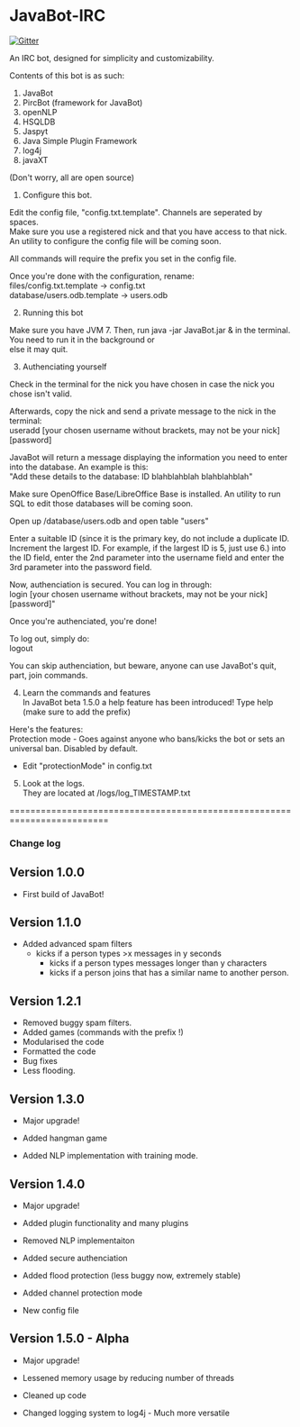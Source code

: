 JavaBot-IRC
===========

[![Gitter](https://badges.gitter.im/Join%20Chat.svg)](https://gitter.im/AndbrainTeam/JavaBot?utm_source=badge&utm_medium=badge&utm_campaign=pr-badge&utm_content=badge)

An IRC bot, designed for simplicity and customizability.                     

Contents of this bot is as such:         
1. JavaBot          
2. PircBot (framework for JavaBot)         
3. openNLP                 
4. HSQLDB                
5. Jaspyt         
6. Java Simple Plugin Framework  
7. log4j
8. javaXT

(Don't worry, all are open source)                                        

1. Configure this bot.       
                
Edit the config file, "config.txt.template". Channels are seperated by spaces.          
Make sure you use a registered nick and that you have access to that nick.          
An utility to configure the config file will be coming soon.   

All commands will require the prefix you set in the config file.    

Once you're done with the configuration, rename:                      
files/config.txt.template -> config.txt                       
database/users.odb.template -> users.odb            
         
2. Running this bot         
         
Make sure you have JVM 7. Then, run java -jar JavaBot.jar & in the terminal. You need to run it in the background or          
else it may quit.         
         
3. Authenciating yourself         
         
Check in the terminal for the nick you have chosen in case the nick you chose isn't valid.         
         
Afterwards, copy the nick and send a private message to the nick in the terminal:         
useradd [your chosen username without brackets, may not be your nick] [password]         
         
JavaBot will return a message displaying the information you need to enter into the database. An example is this:         
"Add these details to the database: ID blahblahblah blahblahblah"         
         
Make sure OpenOffice Base/LibreOffice Base is installed. An utility to run SQL to edit those databases will be coming soon.         
         
Open up /database/users.odb and open table "users"         
         
Enter a suitable ID (since it is the primary key, do not include a duplicate ID. Increment the largest ID. 
For example, if the largest ID is 5, just use 6.) into the ID field, enter the 2nd parameter into the username 
field and enter the 3rd parameter into the password field.         
         
Now, authenciation is secured. You can log in through:         
login [your chosen username without brackets, may not be your nick] [password]"         

Once you're authenciated, you're done!         
         
To log out, simply do:         
logout     
         
You can skip authenciation, but beware, anyone can use JavaBot's quit, part, join commands.         
         
4. Learn the commands and features         
In JavaBot beta 1.5.0 a help feature has been introduced! Type help (make sure to add the prefix)

Here's the features:                       
Protection mode - Goes against anyone who bans/kicks the bot or sets an universal ban. Disabled by default.          
 - Edit "protectionMode" in config.txt         

5. Look at the logs.         
They are located at /logs/log_TIMESTAMP.txt         

=========================================================================

### Change log ###

## Version 1.0.0 
- First build of JavaBot! 

## Version 1.1.0 
- Added advanced spam filters 
  - kicks if a person types >x messages in y seconds 
	- kicks if a person types messages longer than y characters 
	- kicks if a person joins that has a similar name to another person.

## Version 1.2.1
- Removed buggy spam filters. 
- Added games (commands with the prefix !) 
- Modularised the code 
- Formatted the code 
- Bug fixes 
- Less flooding.

## Version 1.3.0
- Major upgrade!

- Added hangman game
- Added NLP implementation with training mode.

## Version 1.4.0
- Major upgrade!

- Added plugin functionality and many plugins
- Removed NLP implementaiton
- Added secure authenciation
- Added flood protection (less buggy now, extremely stable)
- Added channel protection mode
- New config file

## Version 1.5.0 - Alpha
- Major upgrade!

- Lessened memory usage by reducing number of threads
- Cleaned up code
- Changed logging system to log4j - Much more versatile

